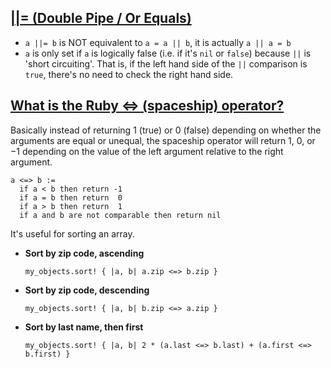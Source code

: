## [||= (Double Pipe / Or Equals)](http://www.rubyinside.com/what-rubys-double-pipe-or-equals-really-does-5488.html)

-  `a ||= b` is NOT equivalent to `a = a || b`, it is actually `a || a = b`
  -  `a` is only set if `a` is logically false (i.e. if it's `nil` or `false`) because `||` is 'short circuiting'. That is, if the left hand side of the `||` comparison is `true`, there's no need to check the right hand side.

## [What is the Ruby <=> (spaceship) operator?](https://stackoverflow.com/questions/827649/what-is-the-ruby-spaceship-operator)

Basically instead of returning 1 (true) or 0 (false) depending on whether the arguments are equal or unequal, the spaceship operator will return 1, 0, or −1 depending on the value of the left argument relative to the right argument.

    a <=> b :=
      if a < b then return -1
      if a = b then return  0
      if a > b then return  1
      if a and b are not comparable then return nil

It's useful for sorting an array.

- **Sort by zip code, ascending**

      my_objects.sort! { |a, b| a.zip <=> b.zip }
- **Sort by zip code, descending**
    
      my_objects.sort! { |a, b| b.zip <=> a.zip }

- **Sort by last name, then first**
    
      my_objects.sort! { |a, b| 2 * (a.last <=> b.last) + (a.first <=> b.first) }